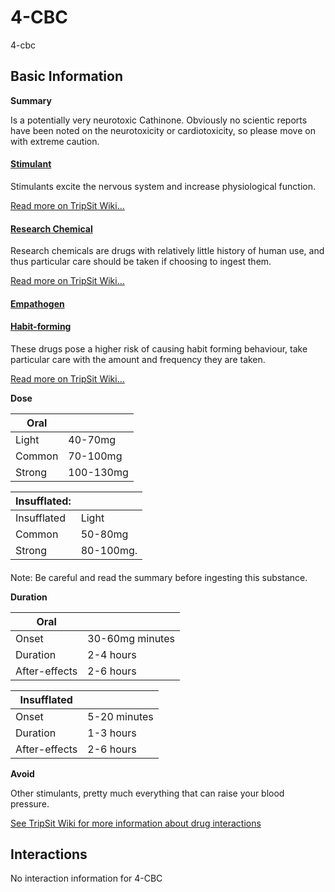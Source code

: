 # 4-CBC

4-cbc

## Basic Information

**Summary**

Is a potentially very neurotoxic Cathinone. Obviously no scientic reports have been noted on the neurotoxicity or cardiotoxicity, so please move on with extreme caution.

#### [Stimulant](/category/stimulant)

Stimulants excite the nervous system and increase physiological function.

[Read more on TripSit Wiki...](#{category.wiki})

#### [Research Chemical](/category/research-chemical)

Research chemicals are drugs with relatively little history of human use, and thus particular care should be taken if choosing to ingest them.

[Read more on TripSit Wiki...](#{category.wiki})

#### [Empathogen](/category/empathogen)

#### [Habit-forming](/category/habit-forming)

These drugs pose a higher risk of causing habit forming behaviour, take particular care with the amount and frequency they are taken.

[Read more on TripSit Wiki...](#{category.wiki})

**Dose**

| Oral   |           |
| ------ | --------- |
| Light  | 40-70mg   |
| Common | 70-100mg  |
| Strong | 100-130mg |

| Insufflated: |           |
| ------------ | --------- |
| Insufflated  | Light     |
| Common       | 50-80mg   |
| Strong       | 80-100mg. |

#### 

 Note: Be careful and read the summary before ingesting this substance.

**Duration**

| Oral          |                 |
| ------------- | --------------- |
| Onset         | 30-60mg minutes |
| Duration      | 2-4 hours       |
| After-effects | 2-6 hours       |

| Insufflated   |              |
| ------------- | ------------ |
| Onset         | 5-20 minutes |
| Duration      | 1-3 hours    |
| After-effects | 2-6 hours    |

**Avoid**

Other stimulants, pretty much everything that can raise your blood pressure.

[See TripSit Wiki for more information about drug interactions](http://combo.tripsit.me/)

## Interactions

No interaction information for 4-CBC